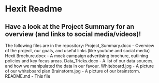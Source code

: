 # Hexit Readme
## Have a look at the Project Summary for an overview (and links to social media/videos)! 

The following files are in the repository:
Project_Summary.docx - Overview of the project, our goals, and useful links (like youtube and social media)
Hexit Brochure.docx - A mock campaign advertising brochure, outlining policies and key focus areas.
Data_Tricks.docx - A list of our data sources, and how we manipulated the data in our favour.
Whiteboard.jpg - A picture of our whiteboard plan
Brainstorm.jpg - A picture of our brainstorm.
README.md - This file
